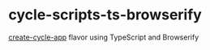 
# cycle-scripts-ts-browserify

[create-cycle-app](https://github.com/cyclejs-community/create-cycle-app) flavor using TypeScript and Browserify
